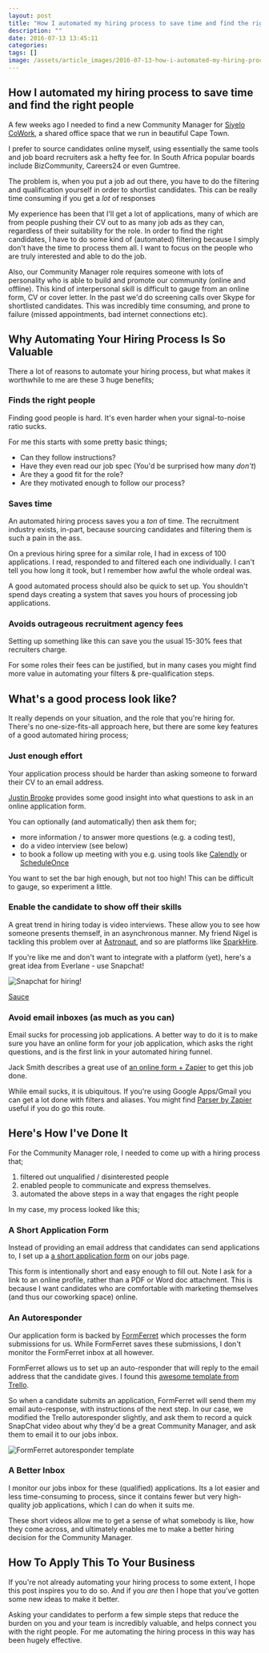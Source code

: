 ```yaml
---
layout: post
title: "How I automated my hiring process to save time and find the right people"
description: ""
date: 2016-07-13 13:45:11
categories:
tags: []
image: /assets/article_images/2016-07-13-how-i-automated-my-hiring-process-to-save-time-and-find-the-right-people/banner.jpg
---
```



## How I automated my hiring process to save time and find the right people

A few weeks ago I needed to find a new Community Manager for [Siyelo CoWork](http://cowork.siyelo.com/), a shared office space that we run in beautiful Cape Town.

I prefer to source candidates online myself, using essentially the same tools and job board recruiters ask a hefty fee for. In South Africa popular boards include BizCommunity, Careers24 or even Gumtree.

The problem is, when you put a job ad out there, you have to do the filtering and qualification yourself in order to shortlist candidates. This can be really time consuming if you get a *lot* of responses

My experience has been that I'll get a lot of applications, many of which are from people pushing their CV out to as many job ads as they can, regardless of their suitability for the role. In order to find the right candidates, I have to do some kind of (automated) filtering because I simply don't have the time to process them all. I want to focus on the people who are truly interested and able to do the job.

Also, our Community Manager role requires someone with lots of personality who is able to build and promote our community (online and offline). This kind of interpersonal skill is difficult to gauge from an online form, CV or cover letter. In the past we'd do screening calls over Skype for shortlisted candidates. This was incredibly time consuming, and prone to failure (missed appointments, bad internet connections etc).


## Why Automating Your Hiring Process Is So Valuable

There a lot of reasons to automate your hiring process, but what makes it worthwhile to me are these 3 huge benefits;

### Finds the right people

Finding good people is hard. It's even harder when your signal-to-noise ratio sucks.

For me this starts with some pretty basic things;

  - Can they follow instructions?
  - Have they even read our job spec (You'd be surprised how many *don't*)
  - Are they a good fit for the role?
  - Are they motivated enough to follow our process?

### Saves time

An automated hiring process saves you a *ton* of time. The recruitment industry exists, in-part, because sourcing candidates and filtering them is such a pain in the ass.

On a previous hiring spree for a similar role, I had in excess of 100 applications. I read, responded to and filtered each one individually. I can't tell you how long it took, but I remember how awful the whole ordeal was.

A good automated process should also be quick to set up. You shouldn't spend days creating a system that saves you hours of processing job applications.

### Avoids outrageous recruitment agency fees

Setting up something like this can save you the usual 15-30% fees that recruiters charge.

For some roles their fees can be justified, but in many cases you might find more value in automating your filters & pre-qualification steps.


## What's a good process look like?

It really depends on your situation, and the role that you're hiring for. There's no one-size-fits-all approach here, but there are some key features of a good automated hiring process;

### Just enough effort

Your application process should be harder than asking someone to forward their CV to an email address.

[Justin Brooke](https://blog.hubspot.com/customers/automate-your-hiring-process) provides some good insight into what questions to ask in an online application form.

You can optionally (and automatically) then ask them for;

  - more information / to answer more questions (e.g. a coding test),
  - do a video interview (see below)
  - to book a follow up meeting with you e.g. using tools like [Calendly](calendly.com) or [ScheduleOnce](https://www.scheduleonce.com/)

You want to set the bar high enough, but not too high! This can be difficult to gauge, so experiment a little.

### Enable the candidate to show off their skills

A great trend in hiring today is video interviews. These allow you to see how someone presents themself, in an asynchronous manner. My friend Nigel is tackling this problem over at [Astronaut](https://www.astrnt.co/), and so are platforms like [SparkHire](https://www.sparkhire.com/).

If you're like me and don't want to integrate with a platform (yet), here's a great idea from Everlane - use Snapchat!

![Snapchat for hiring!](/assets/article_images/2016-07-13-how-i-automated-my-hiring-process-to-save-time-and-find-the-right-people/everlane.png)

[Sauce](https://jobs.lever.co/everlane/0ef606d8-f818-429b-ad1b-70b9d1efdcc0)


### Avoid email inboxes (as much as you can)

Email sucks for processing job applications. A better way to do it is to make sure you have an online form for your job application, which asks the right questions, and is the first link in your automated hiring funnel.

Jack Smith describes a great use of [an online form + Zapier](http://thehustle.co/how-to-automate-the-hiring-process-in-3-steps) to get this job done.

While email sucks, it is ubiquitous. If you're using Google Apps/Gmail you can get a lot done with filters and aliases. You might find [Parser by Zapier](https://parser.zapier.com/) useful if you do go this route.

## Here's How I've Done It

For the Community Manager role, I needed to come up with a hiring process that;
  1. filtered out unqualified / disinterested people
  1. enabled people to communicate and express themselves.
  1. automated the above steps in a way that engages the right people

In my case, my process looked like this;

### A Short Application Form

Instead of providing an email address that candidates can send applications to, I set up a [a short application form](http://cowork.siyelo.com/jobs) on our jobs page.

This form is intentionally short and easy enough to fill out. Note I ask for a link to an online profile, rather than a PDF or Word doc attachment. This is because I want candidates who are comfortable with marketing themselves (and thus our coworking space) online.

### An Autoresponder

Our application form is backed by [FormFerret](http://www.formferret.com/) which processes the form submissions for us. While FormFerret saves these submissions, I don't monitor the FormFerret inbox at all however.

FormFerret allows us to set up an auto-responder that will reply to the email address that the candidate gives. I found this [awesome template from Trello](https://www.themuse.com/advice/a-job-application-autoresponse-that-will-actually-make-you-happy).

So when a candidate submits an application, FormFerret will send them my email auto-response, with instructions of the next step. In our case, we modified the Trello autoresponder slightly, and ask them to record a quick SnapChat video about why they'd be a great Community Manager, and ask them to email it to our jobs inbox.

![FormFerret autoresponder template](/assets/article_images/2016-07-13-how-i-automated-my-hiring-process-to-save-time-and-find-the-right-people/ff_autoresponder.png)

### A Better Inbox

I monitor our jobs inbox for these (qualified) applications. Its a lot easier and less time-consuming to process, since it contains fewer but very high-quality job applications, which I can do when it suits me.

These short videos allow me to get a sense of what somebody is like, how they come across, and ultimately enables me to make a better hiring decision for the Community Manager.


## How To Apply This To Your Business

If you're not already automating your hiring process to some extent, I hope this post inspires you to do so. And if you *are* then I hope that you've gotten some new ideas to make it better.

Asking your candidates to perform a few simple steps that reduce the burden on you and your team is incredibly valuable, and helps connect you with the right people. For me automating the hiring process in this way has been hugely effective.
